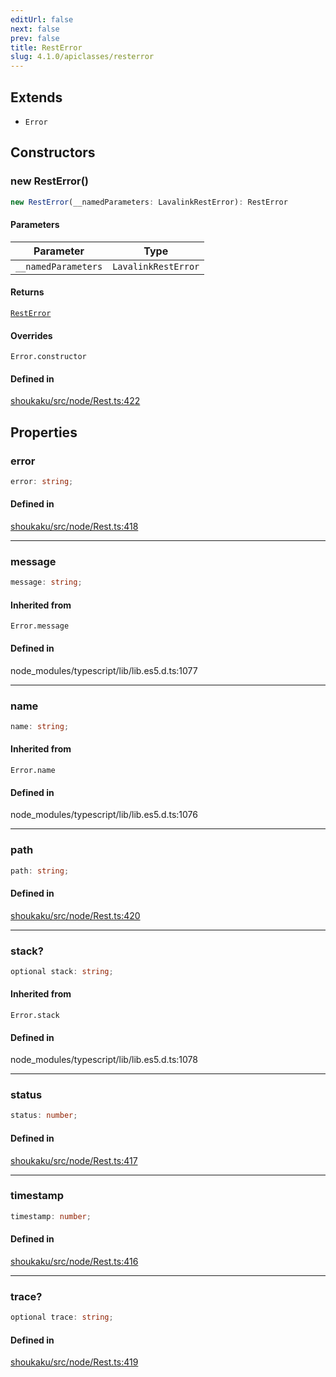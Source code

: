 ```yaml
---
editUrl: false
next: false
prev: false
title: RestError
slug: 4.1.0/apiclasses/resterror
---
```


## Extends

* `Error`

## Constructors

<a id="constructors" name="constructors" />

### new RestError()

```ts
new RestError(__namedParameters: LavalinkRestError): RestError
```

#### Parameters

| Parameter | Type |
| ------ | ------ |
| `__namedParameters` | `LavalinkRestError` |

#### Returns

[`RestError`](/4.1.0/api/classes/resterror/)

#### Overrides

`Error.constructor`

#### Defined in

[shoukaku/src/node/Rest.ts:422](https://github.com/shipgirlproject/shoukaku/blob/30762f5af6c7b4176e69ee96fa39bc204a7cff21/src/node/Rest.ts#L422)

## Properties

<a id="error" name="error" />

### error

```ts
error: string;
```

#### Defined in

[shoukaku/src/node/Rest.ts:418](https://github.com/shipgirlproject/shoukaku/blob/30762f5af6c7b4176e69ee96fa39bc204a7cff21/src/node/Rest.ts#L418)

***

<a id="message" name="message" />

### message

```ts
message: string;
```

#### Inherited from

`Error.message`

#### Defined in

node\_modules/typescript/lib/lib.es5.d.ts:1077

***

<a id="name" name="name" />

### name

```ts
name: string;
```

#### Inherited from

`Error.name`

#### Defined in

node\_modules/typescript/lib/lib.es5.d.ts:1076

***

<a id="path" name="path" />

### path

```ts
path: string;
```

#### Defined in

[shoukaku/src/node/Rest.ts:420](https://github.com/shipgirlproject/shoukaku/blob/30762f5af6c7b4176e69ee96fa39bc204a7cff21/src/node/Rest.ts#L420)

***

<a id="stack" name="stack" />

### stack?

```ts
optional stack: string;
```

#### Inherited from

`Error.stack`

#### Defined in

node\_modules/typescript/lib/lib.es5.d.ts:1078

***

<a id="status" name="status" />

### status

```ts
status: number;
```

#### Defined in

[shoukaku/src/node/Rest.ts:417](https://github.com/shipgirlproject/shoukaku/blob/30762f5af6c7b4176e69ee96fa39bc204a7cff21/src/node/Rest.ts#L417)

***

<a id="timestamp" name="timestamp" />

### timestamp

```ts
timestamp: number;
```

#### Defined in

[shoukaku/src/node/Rest.ts:416](https://github.com/shipgirlproject/shoukaku/blob/30762f5af6c7b4176e69ee96fa39bc204a7cff21/src/node/Rest.ts#L416)

***

<a id="trace" name="trace" />

### trace?

```ts
optional trace: string;
```

#### Defined in

[shoukaku/src/node/Rest.ts:419](https://github.com/shipgirlproject/shoukaku/blob/30762f5af6c7b4176e69ee96fa39bc204a7cff21/src/node/Rest.ts#L419)
